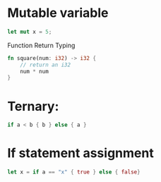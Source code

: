 
# Mutable variable

```rust
let mut x = 5;
```

Function Return Typing

```rust
fn square(num: i32) -> i32 {
    // return an i32
    num * num
}
```

# Ternary:
```rust
if a < b { b } else { a }
```

# If statement assignment
```rust
let x = if a == "x" { true } else { false} 
```